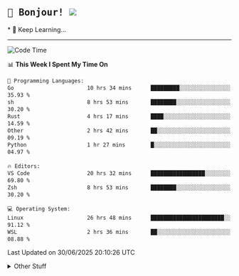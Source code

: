 
<h2>
    <samp>🎉 Bonjour!  <img src="https://media.giphy.com/media/mGcNjsfWAjY5AEZNw6/giphy.gif" width="50"></samp>
</h2>
* 🧐 Keep Learning...
<hr>

<!--START_SECTION:waka-->
![Code Time](http://img.shields.io/badge/Code%20Time-3%2C958%20hrs%206%20mins-blue)

📊 **This Week I Spent My Time On** 

```text
💬 Programming Languages: 
Go                       10 hrs 34 mins      █████████░░░░░░░░░░░░░░░░   35.93 % 
sh                       8 hrs 53 mins       ████████░░░░░░░░░░░░░░░░░   30.20 % 
Rust                     4 hrs 17 mins       ████░░░░░░░░░░░░░░░░░░░░░   14.59 % 
Other                    2 hrs 42 mins       ██░░░░░░░░░░░░░░░░░░░░░░░   09.19 % 
Python                   1 hr 27 mins        █░░░░░░░░░░░░░░░░░░░░░░░░   04.97 % 

🔥 Editors: 
VS Code                  20 hrs 32 mins      █████████████████░░░░░░░░   69.80 % 
Zsh                      8 hrs 53 mins       ████████░░░░░░░░░░░░░░░░░   30.20 % 

💻 Operating System: 
Linux                    26 hrs 48 mins      ███████████████████████░░   91.12 % 
WSL                      2 hrs 36 mins       ██░░░░░░░░░░░░░░░░░░░░░░░   08.88 % 
```


 Last Updated on 30/06/2025 20:10:26 UTC
<!--END_SECTION:waka-->

<details >
    <summary>Other Stuff</summary>
<p align="center">
    <img src="https://api.githubtrends.io/user/svg/XmchxUp/langs?time_range=one_year&include_private=True&theme=classic" />
    <img src="https://api.githubtrends.io/user/svg/XmchxUp/repos?time_range=one_year&include_private=True&theme=classic" />
</p>

<table align="center">
  <tr>
    <td width="50%">
     <img width="100%" src="./github-metrics.svg">
    </td>
    <td width="50%">
     <img width="100%" src="./github-metrics/achievements.compact.svg" />
     <img width="100%" src="./github-metrics/wakatime.svg" />
     <img width="100%" src="./github-metrics/stars.svg" />
     <img width="100%" src="https://github-profile-trophy.vercel.app/?username=xmchxup" />
     <img height="110rem" src="https://github-readme-stats.vercel.app/api?username=xmchxup&hide_border=true&show_icons=true&include_all_commits=true&bg_color=0,EC6C6C,FFD479,FFFC79,73FA79&theme=graywhite&locale=en" />
     <img height="110rem" src="https://github-readme-stats.vercel.app/api/top-langs/?username=xmchxup&hide=css,scss,html&langs_count=8&hide_border=true&layout=compact&bg_color=0,73FA79,73FDFF,D783FF&theme=graywhite&locale=en" />
     <img width="100%" src="https://github-readme-streak-stats.herokuapp.com/?user=XmchxUp" />
    </td>
  </tr>
</table>

<!-- GitHub Activity Graph -->
<!--
<table align="center">
  <tr>
    <td colspan="2">
      <img width="100%" src="https://github-readme-activity-graph.vercel.app/graph?username=xmchxup&area=true&hide_border=true&theme=redical" />
    </td>
  </tr>
</table>

</details>
-->

<hr>


<p align="center">
    <i>You can learn anything!</i>
    <p align="center">
        <img src="https://visitor-badge.laobi.icu/badge?page_id=xmchxup" alt="visitor badge"/>       
    </p>
</p>

<!--
<picture>
  <source media="(prefers-color-scheme: dark)" srcset="https://raw.githubusercontent.com/XmchxUp/XmchxUp/output/github-snake-dark.svg" />
  <source media="(prefers-color-scheme: light)" srcset="https://raw.githubusercontent.com/XmchxUp/XmchxUp/output/github-snake.svg" />
  <img alt="github-snake" src="https://raw.githubusercontent.com/XmchxUp/XmchxUp/output/github-snake.svg" />
</picture>
-->

